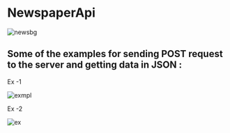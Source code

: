﻿# NewspaperApi
![newsbg](https://user-images.githubusercontent.com/72473589/114955770-0a8b4f00-9e7b-11eb-927d-56833adcd2e3.jpg)

## Some of the examples for sending POST request to the server and getting data in JSON :
Ex -1

![exmpl](https://user-images.githubusercontent.com/72473589/119248426-add43000-bbae-11eb-84b6-25a8db1a6393.png)

Ex -2

![ex](https://user-images.githubusercontent.com/72473589/119248432-b593d480-bbae-11eb-99f3-8dab06c9529f.png)

